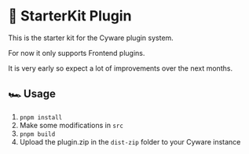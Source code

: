 # 🔰 StarterKit Plugin

This is the starter kit for the Cyware plugin system.

For now it only supports Frontend plugins.

It is very early so expect a lot of improvements over the next months.

## 🏎️ Usage

1. `pnpm install`
1. Make some modifications in `src`
1. `pnpm build`
1. Upload the plugin.zip in the `dist-zip` folder to your Cyware instance
